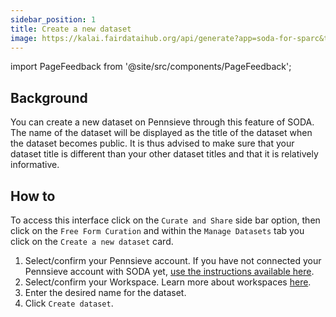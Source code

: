 ```yaml
---
sidebar_position: 1
title: Create a new dataset
image: https://kalai.fairdataihub.org/api/generate?app=soda-for-sparc&title=Create%20a%20new%20dataset&description=Manage%20Dataset&org=fairdataihub
---
```


import PageFeedback from '@site/src/components/PageFeedback';

## Background

You can create a new dataset on Pennsieve through this feature of SODA. The name of the dataset will be displayed as the title of the dataset when the dataset becomes public. It is thus advised to make sure that your dataset title is different than your other dataset titles and that it is relatively informative.

## How to

To access this interface click on the `Curate and Share` side bar option, then click on the `Free Form Curation` and within the `Manage Datasets` tab you click on the `Create a new dataset` card.

1. Select/confirm your Pennsieve account. If you have not connected your Pennsieve account with SODA yet, [use the instructions available here](../../connecting-to-pennsieve/connecting-with-username-password).
2. Select/confirm your Workspace. Learn more about workspaces [here](../../how-to/how-to-use-workspaces.md).
3. Enter the desired name for the dataset.
4. Click `Create dataset`.

<PageFeedback />
